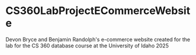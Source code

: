 # CS360LabProjectECommerceWebsite
 Devon Bryce and Benjamin Randolph's e-commerce website created for the lab for the CS 360 database course at the University of Idaho 2025
